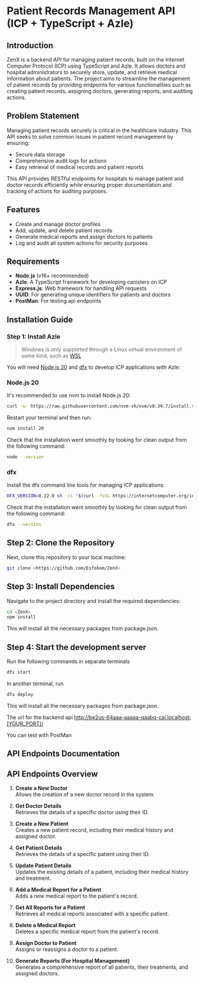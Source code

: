 # Patient Records Management API (ICP + TypeScript + Azle)

## Introduction
ZenX is a backend API for managing patient records, built on the Internet Computer Protocol (ICP) using TypeScript and Azle. It allows doctors and hospital administrators to securely store, update, and retrieve medical information about patients. The project aims to streamline the management of patient records by providing endpoints for various functionalities such as creating patient records, assigning doctors, generating reports, and auditing actions.

## Problem Statement
Managing patient records securely is critical in the healthcare industry. This API seeks to solve common issues in patient record management by ensuring:
- Secure data storage
- Comprehensive audit logs for actions
- Easy retrieval of medical records and patient reports

This API provides RESTful endpoints for hospitals to manage patient and doctor records efficiently while ensuring proper documentation and tracking of actions for auditing purposes.

## Features
- Create and manage doctor profiles
- Add, update, and delete patient records
- Generate medical reports and assign doctors to patients
- Log and audit all system actions for security purposes

## Requirements
- **Node.js** (v16+ recommended)
- **Azle**: A TypeScript framework for developing canisters on ICP
- **Express.js**: Web framework for handling API requests
- **UUID**: For generating unique identifiers for patients and doctors
- **PostMan**: For testing api endpoints

## Installation Guide

### Step 1: Install Azle
> Windows is only supported through a Linux virtual environment of some kind, such as [WSL](https://learn.microsoft.com/en-us/windows/wsl/install)

You will need [Node.js 20](#nodejs-20) and [dfx](#dfx) to develop ICP applications with Azle:

### Node.js 20

It's recommended to use nvm to install Node.js 20:

```bash
curl -o- https://raw.githubusercontent.com/nvm-sh/nvm/v0.39.7/install.sh | bash
```

Restart your terminal and then run:

```bash
nvm install 20
```

Check that the installation went smoothly by looking for clean output from the following command:

```bash
node --version
```

### dfx

Install the dfx command line tools for managing ICP applications:

```bash
DFX_VERSION=0.22.0 sh -ci "$(curl -fsSL https://internetcomputer.org/install.sh)"
```

Check that the installation went smoothly by looking for clean output from the following command:

```bash
dfx --version
```

## Step 2: Clone the Repository
Next, clone this repository to your local machine:

```bash
git clone <https://github.com/Esfokom/ZenX>
```

## Step 3: Install Dependencies
Navigate to the project directory and install the required dependencies:

```bash
cd <ZenX>
npm install
```
This will install all the necessary packages from package.json.

## Step 4: Start the development server
Run the following commands in separate terminals

```bash
dfx start
```
In another terminal, run
```bash
dfx deploy
```
This will install all the necessary packages from package.json.

The url for the backend api http://be2us-64aaa-aaaaa-qaabq-cai.localhost:[YOUR_PORT]/

You can test with PostMan


## API Endpoints Documentation

## API Endpoints Overview

1. **Create a New Doctor**  
   Allows the creation of a new doctor record in the system.

2. **Get Doctor Details**  
   Retrieves the details of a specific doctor using their ID.

3. **Create a New Patient**  
   Creates a new patient record, including their medical history and assigned doctor.

4. **Get Patient Details**  
   Retrieves the details of a specific patient using their ID.

5. **Update Patient Details**  
   Updates the existing details of a patient, including their medical history and treatment.

6. **Add a Medical Report for a Patient**  
   Adds a new medical report to the patient's record.

7. **Get All Reports for a Patient**  
   Retrieves all medical reports associated with a specific patient.

8. **Delete a Medical Report**  
   Deletes a specific medical report from the patient's record.

9. **Assign Doctor to Patient**  
   Assigns or reassigns a doctor to a patient.

10. **Generate Reports (For Hospital Management)**  
    Generates a comprehensive report of all patients, their treatments, and assigned doctors.


  


  


